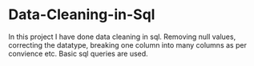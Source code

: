 # Data-Cleaning-in-Sql
In this project I have done data cleaning in sql.
Removing null values, correcting the datatype, breaking one column into many columns as per convience etc.
Basic sql queries are used.

